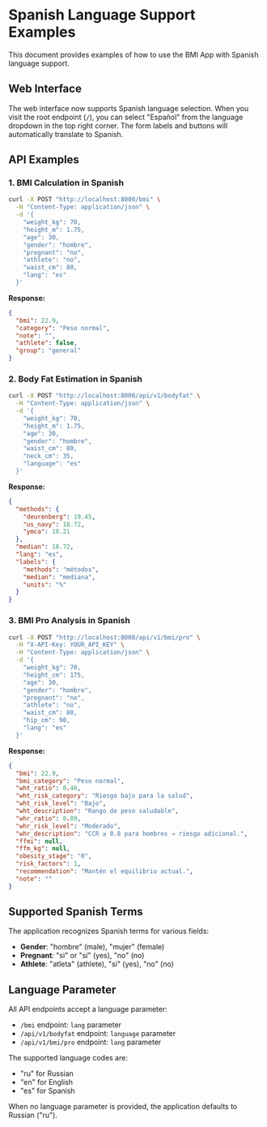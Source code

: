 # Spanish Language Support Examples

This document provides examples of how to use the BMI App with Spanish language support.

## Web Interface

The web interface now supports Spanish language selection. When you visit the root endpoint (`/`), you can select "Español" from the language dropdown in the top right corner. The form labels and buttons will automatically translate to Spanish.

## API Examples

### 1. BMI Calculation in Spanish

```bash
curl -X POST "http://localhost:8000/bmi" \
  -H "Content-Type: application/json" \
  -d '{
    "weight_kg": 70,
    "height_m": 1.75,
    "age": 30,
    "gender": "hombre",
    "pregnant": "no",
    "athlete": "no",
    "waist_cm": 80,
    "lang": "es"
  }'
```

**Response:**
```json
{
  "bmi": 22.9,
  "category": "Peso normal",
  "note": "",
  "athlete": false,
  "group": "general"
}
```

### 2. Body Fat Estimation in Spanish

```bash
curl -X POST "http://localhost:8000/api/v1/bodyfat" \
  -H "Content-Type: application/json" \
  -d '{
    "weight_kg": 70,
    "height_m": 1.75,
    "age": 30,
    "gender": "hombre",
    "waist_cm": 80,
    "neck_cm": 35,
    "language": "es"
  }'
```

**Response:**
```json
{
  "methods": {
    "deurenberg": 19.45,
    "us_navy": 18.72,
    "ymca": 18.21
  },
  "median": 18.72,
  "lang": "es",
  "labels": {
    "methods": "métodos",
    "median": "mediana",
    "units": "%"
  }
}
```

### 3. BMI Pro Analysis in Spanish

```bash
curl -X POST "http://localhost:8000/api/v1/bmi/pro" \
  -H "X-API-Key: YOUR_API_KEY" \
  -H "Content-Type: application/json" \
  -d '{
    "weight_kg": 70,
    "height_cm": 175,
    "age": 30,
    "gender": "hombre",
    "pregnant": "no",
    "athlete": "no",
    "waist_cm": 80,
    "hip_cm": 90,
    "lang": "es"
  }'
```

**Response:**
```json
{
  "bmi": 22.9,
  "bmi_category": "Peso normal",
  "wht_ratio": 0.46,
  "wht_risk_category": "Riesgo bajo para la salud",
  "wht_risk_level": "Bajo",
  "wht_description": "Rango de peso saludable",
  "whr_ratio": 0.89,
  "whr_risk_level": "Moderado",
  "whr_description": "CCR ≥ 0.8 para hombres → riesgo adicional.",
  "ffmi": null,
  "ffm_kg": null,
  "obesity_stage": "0",
  "risk_factors": 1,
  "recommendation": "Mantén el equilibrio actual.",
  "note": ""
}
```

## Supported Spanish Terms

The application recognizes Spanish terms for various fields:

- **Gender**: "hombre" (male), "mujer" (female)
- **Pregnant**: "si" or "sí" (yes), "no" (no)
- **Athlete**: "atleta" (athlete), "si" (yes), "no" (no)

## Language Parameter

All API endpoints accept a language parameter:
- `/bmi` endpoint: `lang` parameter
- `/api/v1/bodyfat` endpoint: `language` parameter
- `/api/v1/bmi/pro` endpoint: `lang` parameter

The supported language codes are:
- "ru" for Russian
- "en" for English  
- "es" for Spanish

When no language parameter is provided, the application defaults to Russian ("ru").